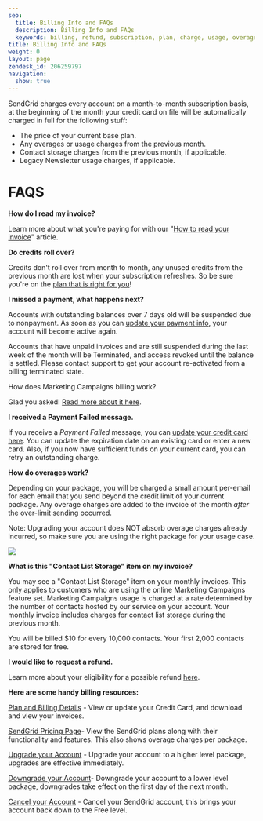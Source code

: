 ```yaml
---
seo:
  title: Billing Info and FAQs
  description: Billing Info and FAQs
  keywords: billing, refund, subscription, plan, charge, usage, overage, newsletter, marketing, campaigns, cancel, downgrade, upgrade, 
title: Billing Info and FAQs
weight: 0
layout: page
zendesk_id: 206259797
navigation:
  show: true
---
```


SendGrid charges every account on a month-to-month subscription basis, at the beginning of the month your credit card on file will be automatically charged in full for the following stuff:

- The price of your current base plan.
- Any overages or usage charges from the previous month.
- Contact storage charges from the previous month, if applicable.
- Legacy Newsletter usage charges, if applicable.



# FAQS

**How do I read my invoice?**

Learn more about what you're paying for with our "[How to read your invoice]({{root_url}}/Classroom/Basics/Billing/how_to_read_you_invoice.html)" article.



**Do credits roll over?**

Credits don't roll over from month to month, any unused credits from the previous month are lost when your subscription refreshes. So be sure you're on the [plan that is right for you](https://sendgrid.com/pricing)!



**I missed a payment, what happens next?**

Accounts with outstanding balances over 7 days old will be suspended due to nonpayment. As soon as you can [update your payment info]({{root_url}}/Classroom/Basics/Billing/update_your_credit_card_and_resubmit_payments.html), your account will become active again.

Accounts that have unpaid invoices and are still suspended during the last week of the month will be Terminated, and access revoked until the balance is settled. Please contact support to get your account re-activated from a billing terminated state.



How does Marketing Campaigns billing work?

Glad you asked! [Read more about it here]({{root_url}}/Classroom/Basics/Billing/how_does_billing_work_for_marketing_campaigns.html). 



**I received a Payment Failed message.**

If you receive a _Payment Failed_ message, you can [update your credit card here]({{root_url}}/Classroom/Basics/Billing/update_your_credit_card_and_resubmit_payments.html). You can update the expiration date on an existing card or enter a new card. Also, if you now have sufficient funds on your current card, you can retry an outstanding charge.



**How do overages work?** 

Depending on your package, you will be charged a small amount per-email for each email that you send beyond the credit limit of your current package. Any overage charges are added to the invoice of the month _after_ the over-limit sending occurred.

Note: Upgrading your account does NOT absorb overage charges already incurred, so make sure you are using the right package for your usage case.

![]({{root_url}}/images/pricing_grid.png)



**What is this "Contact List Storage" item on my invoice?**

You may see a "Contact List Storage" item on your monthly invoices. This only applies to customers who are using the online Marketing Campaigns feature set. Marketing Campaigns usage is charged at a rate determined by the number of contacts hosted by our service on your account. Your monthly invoice includes charges for contact list storage during the previous month.

You will be billed $10 for every 10,000 contacts. Your first 2,000 contacts are stored for free.



**I would like to request a refund.**

Learn more about your eligibility for a possible refund [here]({{root_url}}/Classroom/Basics/Billing/i_would_like_to_request_a_refund.html).




**Here are some handy billing resources:**

[Plan and Billing Details](https://app.sendgrid.com/settings/billing) - View or update your Credit Card, and download and view your invoices.

[SendGrid Pricing Page](http://sendgrid.com/pricing.html)- View the SendGrid plans along with their functionality and features. This also shows overage charges per package.

[Upgrade your Account](https://app.sendgrid.com/settings/billing) - Upgrade your account to a higher level package, upgrades are effective immediately.

[Downgrade your Account](https://app.sendgrid.com/settings/billing)- Downgrade your account to a lower level package, downgrades take effect on the first day of the next month.

[Cancel your Account](https://app.sendgrid.com/settings/billing) - Cancel your SendGrid account, this brings your account back down to the Free level.

